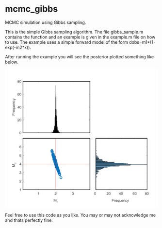 # mcmc_gibbs
MCMC simulation using Gibbs sampling.

This is the simple Gibbs sampling algorithm. The file gibbs_sample.m contains the
function and an example is given in the example.m file on how to use. The example
uses a simple forward model of the form dobs=m1*(1-exp(-m2*x)).

After running the example you will see the posterior plotted something like below.

![](posterior.png) 

Feel free to use this code as you like. You may or may not acknowledge me and thats
perfectly fine.
